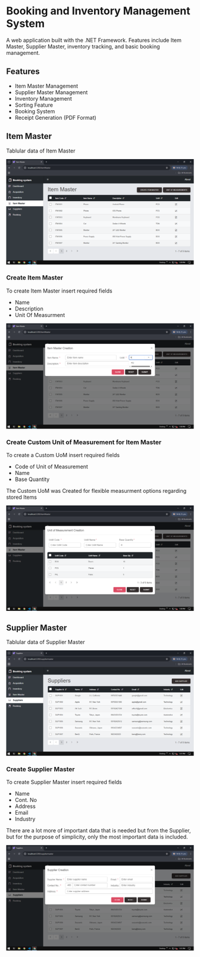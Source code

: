 # Booking and Inventory Management System

A web application built with the .NET Framework. Features include Item Master, Supplier Master, inventory tracking, and basic booking management.

## Features

- Item Master Management
- Supplier Master Management
- Inventory Management
- Sorting Feature
- Booking System
- Receipt Generation (PDF Format)

## Item Master

Tablular data of Item Master

![ItemMaster Table](Screenshots/Item%20Master%20Table.PNG)

### Create Item Master

To create Item Master insert required fields
- Name
- Description
- Unit Of Measurment

![ItemMaster Table](Screenshots/Item%20Master%20Create.PNG)

### Create Custom Unit of Measurement for Item Master

To create a Custom UoM insert required fields
- Code of Unit of Measurement
- Name
- Base Quantity

The Custom UoM was Created for flexible measurment options regarding stored Items

![ItemMaster Table](Screenshots/Item%20Master%20Uom.PNG)


## Supplier Master

Tablular data of Supplier Master

![ItemMaster Table](Screenshots/Supplier%20Master%20Table.PNG)

### Create Supplier Master

To create Supplier Master insert required fields
- Name
- Cont. No
- Address
- Email
- Industry

There are a lot more of important data that is needed but from the Supplier, but for the purpose of simplicity, only the most important data is included.

![ItemMaster Table](Screenshots/Supplier%20Master%20Create.PNG)


